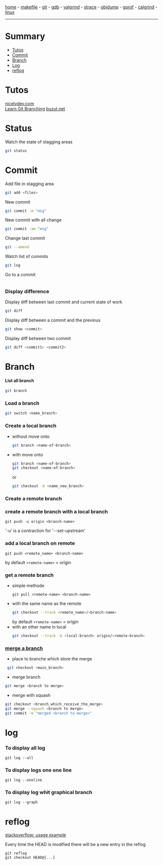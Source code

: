 [home](README.md) - [makefile](makefile.md) - [git](git.md) - [gdb](gdb.md) - [valgrind](valgrind.md) - [strace](strace.md) - [objdump](objdump.md) - [gprof](gprof.md) - [calgrind](callgrind.md) - [linux](linux.md)
***

# Summary

- [Tutos](#tutos)
- [Commit](#commit)
- [Branch](#branch)
- [Log](#log)
- [reflog](#reflog)

# Tutos

[nicelydev.com](https://www.nicelydev.com/git/git-show)  
[Learn Git Branching](https://learngitbranching.js.org/?locale=fr_FR)
[buzut.net](https://buzut.net/cours/versioning-avec-git/depots-distants)

# Status

Watch the state of stagging areas

```bash
git status
```

# Commit

Add file in stagging area

```bash
git add <files>
```

New commit

```bash
git commit -m "msg"
```

New commit with all change

```bash
git commit -am "msg"
```

Change last commit

```bash
git --amend
```

Watch list of commits

```bash
git log
```

Go to a commit

```bash

```

### Display difference

Display diff between last commit and current state of work

```bash
git diff
```

Display diff between a commit and the previous

```bash
git show <commit>
```

Display diff between two commit

```bash
git diff <commit1> <commit2>
```

# Branch

#### List all branch

```bash
git branch
```

### Load a branch

```bash
git switch <name_branch>
```

### Create a local branch

- without move onto 
  
  ```bash
  git branch <name-of-branch>
  ```

- with move onto
  
  ```bash
  git branch <name-of-branch>
  git checkout <name-of-branch>
  ```
  or
  ```bash
  git checkout -b <name_new_branch>
  ```

### Create a remote  branch

### create a remote branch with a local branch
```
git push -u origin <branch-name>
```
'-u' is a contraction for '--set-upstream'
### add a local branch on remote
```
git push <remote_name> <branch-name>
```
by default `<remote-name>` = origin

### get a remote branch

- simple methode
  ```
  git pull <remote-name> <branch-name>
  ```
- with the same name as the remote
  ```bash
  git checkout --track <remote_name>/<branch-name>
  ```
  by default `<remote-name>` = origin
- with an other name in local
  ```bash
  git checkout --track -b <local-branch> origin/<remote-branch>
  ```

### [merge a branch](https://www.atlassian.com/fr/git/tutorials/using-branches/git-merge)
- place to branche which store the merge
```bash
 git checkout <main_branch>
```
- merge branch
``` bash
git merge <branch to merge>
```

- merge with squash
```bash
git checkout <branch_which_receive_the_merge>
git merge --squash <branch to merge>
git commit -m "merged <branch to merge>"
```
# log

### To display all log

```
git log --all
```
### To display logs one one line

```
git log --oneline
```
### To display log whit graphical branch

```
git log --graph
```

# reflog
[stackoverflow: usage example](https://stackoverflow.com/questions/10099258/how-can-i-recover-a-lost-commit-in-git)


Every time the HEAD is modified there will be a new entry in the reflog
```
git reflog
git checkout HEAD@{...}
```